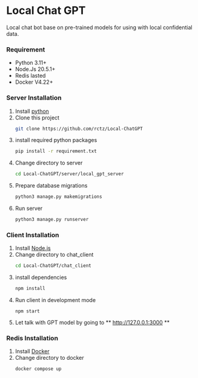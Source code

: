 # Local Chat GPT

Local chat bot base on pre-trained models for using with local confidential data.

### Requirement

- Python 3.11+
- Node.Js 20.5.1+
- Redis lasted
- Docker V4.22+

### Server Installation

1. Install [python](https://www.python.org/downloads/)
2. Clone this project
   ```bash
   git clone https://github.com/rctz/Local-ChatGPT
   ```
3. install required python packages
   ```bash
   pip install -r requirement.txt
   ```
4. Change directory to server
   ```bash
   cd Local-ChatGPT/server/local_gpt_server
   ```
5. Prepare database migrations
   ```python
   python3 manage.py makemigrations
   ```
6. Run server
   ```python
   python3 manage.py runserver
   ```

### Client Installation

1. Install [Node.js](https://nodejs.org/)
2. Change directory to chat_client
   ```bash
   cd Local-ChatGPT/chat_client
   ```
3. install dependencies
   ```bash
   npm install
   ```
4. Run client in development mode
   ```npm
   npm start
   ```
5. Let talk with GPT model by going to ** http://127.0.0.1:3000 **

### Redis Installation

1. Install [Docker](https://docs.docker.com/engine/install/)
2. Change directory to docker
   ```bash
   docker compose up
   ```
